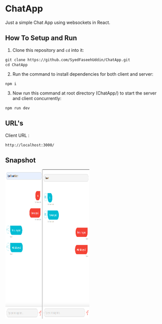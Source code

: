 # ChatApp
Just a simple Chat App using websockets in React.

## How To Setup and Run

1. Clone this repository and `cd` into it:

```
git clone https://github.com/SyedFaseehUddin/ChatApp.git
cd ChatApp
```
2. Run the command to install dependencies for both client and server:

```
npm i
```
3. Now run this command at root directory (ChatApp/) to start the server and client concurrently:

```
npm run dev
```

## URL's

Client URL :
```
http://localhost:3000/
```

## Snapshot

<img src="https://github.com/SyedFaseehUddin/ChatApp/blob/master/chatApp.png" height="480" width="270">
